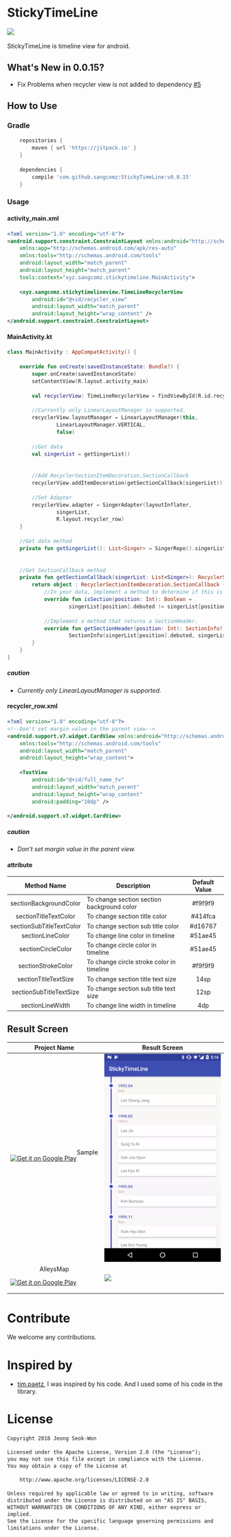 # StickyTimeLine

[![](https://jitpack.io/v/sangcomz/StickyTimeLine.svg)](https://jitpack.io/#sangcomz/StickyTimeLine)

StickyTimeLine is timeline view for android.

## What's New in 0.0.15?
- Fix Problems when recycler view is not added to dependency [#5](https://github.com/sangcomz/StickyTimeLine/issues/5)

## How to Use

### Gradle
```groovy
    repositories {
        maven { url 'https://jitpack.io' }
    }

    dependencies {
        compile 'com.github.sangcomz:StickyTimeLine:v0.0.15'
    }
```
### Usage
#### activity_main.xml
```xml
<?xml version="1.0" encoding="utf-8"?>
<android.support.constraint.ConstraintLayout xmlns:android="http://schemas.android.com/apk/res/android"
    xmlns:app="http://schemas.android.com/apk/res-auto"
    xmlns:tools="http://schemas.android.com/tools"
    android:layout_width="match_parent"
    android:layout_height="match_parent"
    tools:context="xyz.sangcomz.stickytimeline.MainActivity">

    <xyz.sangcomz.stickytimelineview.TimeLineRecyclerView
        android:id="@+id/recycler_view"
        android:layout_width="match_parent"
        android:layout_height="wrap_content" />
</android.support.constraint.ConstraintLayout>
```
#### MainActivity.kt
```kotlin
class MainActivity : AppCompatActivity() {

    override fun onCreate(savedInstanceState: Bundle?) {
        super.onCreate(savedInstanceState)
        setContentView(R.layout.activity_main)
        
        val recyclerView: TimeLineRecyclerView = findViewById(R.id.recycler_view)
        
        //Currently only LinearLayoutManager is supported.
        recyclerView.layoutManager = LinearLayoutManager(this,
                LinearLayoutManager.VERTICAL,
                false)

        //Get data
        val singerList = getSingerList()


        //Add RecyclerSectionItemDecoration.SectionCallback
        recyclerView.addItemDecoration(getSectionCallback(singerList))
        
        //Set Adapter
        recyclerView.adapter = SingerAdapter(layoutInflater,
                singerList,
                R.layout.recycler_row)
    }

    //Get data method
    private fun getSingerList(): List<Singer> = SingerRepo().singerList


    //Get SectionCallback method
    private fun getSectionCallback(singerList: List<Singer>): RecyclerSectionItemDecoration.SectionCallback {
        return object : RecyclerSectionItemDecoration.SectionCallback {
            //In your data, implement a method to determine if this is a section.
            override fun isSection(position: Int): Boolean =
                    singerList[position].debuted != singerList[position - 1].debuted

            //Implement a method that returns a SectionHeader.
            override fun getSectionHeader(position: Int): SectionInfo? =
                    SectionInfo(singerList[position].debuted, singerList[position].group)
        }
    }
}
```
##### caution
- *Currently only LinearLayoutManager is supported.*

#### recycler_row.xml
```xml
<?xml version="1.0" encoding="utf-8"?>
<!--Don't set margin value in the parent view-->
<android.support.v7.widget.CardView xmlns:android="http://schemas.android.com/apk/res/android"
    xmlns:tools="http://schemas.android.com/tools"
    android:layout_width="match_parent"
    android:layout_height="wrap_content">

    <TextView
        android:id="@+id/full_name_tv"
        android:layout_width="match_parent"
        android:layout_height="wrap_content"
        android:padding="10dp" />

</android.support.v7.widget.CardView>
```

##### caution
- *Don't set margin value in the parent view.*

#### attribute

|        Method Name       | Description                                | Default Value |
|:------------------------:|--------------------------------------------|:-------------:|
|  sectionBackgroundColor  | To change section section background color |    #f9f9f9    |
|   sectionTitleTextColor  | To change section title color              |    #414fca    |
| sectionSubTitleTextColor | To change section sub title color          |    #d16767    |
|     sectionLineColor     | To change line color in timeline           |    #51ae45    |
|    sectionCircleColor    | To change circle color in timeline         |    #51ae45    |
|    sectionStrokeColor    | To change circle stroke color in timeline  |    #f9f9f9    |
|   sectionTitleTextSize   | To change section title text size          |      14sp     |
|  sectionSubTitleTextSize | To change section sub title text size      |      12sp     |
|     sectionLineWidth     | To change line width in timeline           |      4dp      |

## Result Screen

| Project Name | Result Screen   |
|:---------:|---|
| Sample  <p style="float:left;"> <a href="https://play.google.com/store/apps/details?id=xyz.sangcomz.stickytimeline"> <img HEIGHT="40" WIDTH="135" alt="Get it on Google Play" src="https://play.google.com/intl/en_us/badges/images/apps/en-play-badge.png" /></a></p> |  <img src="/pic/sample_result.gif"> |
| AlleysMap  <p style="float:left;"> <a href="https://play.google.com/store/apps/details?id=co.alleys.android"> <img HEIGHT="40" WIDTH="135" alt="Get it on Google Play" src="https://play.google.com/intl/en_us/badges/images/apps/en-play-badge.png" /></a></p> | <img src="/pic/alleys_result.gif">  |

# Contribute
We welcome any contributions.

# Inspired by
 * [tim.paetz](https://github.com/paetztm), I was inspired by his code. And I used some of his code in the library.

# License

    Copyright 2018 Jeong Seok-Won

    Licensed under the Apache License, Version 2.0 (the "License");
    you may not use this file except in compliance with the License.
    You may obtain a copy of the License at

        http://www.apache.org/licenses/LICENSE-2.0

    Unless required by applicable law or agreed to in writing, software
    distributed under the License is distributed on an "AS IS" BASIS,
    WITHOUT WARRANTIES OR CONDITIONS OF ANY KIND, either express or implied.
    See the License for the specific language governing permissions and
    limitations under the License.
